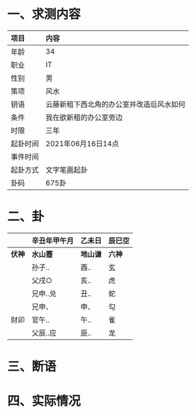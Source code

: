 # 一、求测内容
|项目|内容|
|:-|:-|
|年龄|34|
|职业|IT|
|性别|男|
|策项|风水|
|钥语|云藤新租下西北角的办公室并改造后风水如何|
|条件|我在欲新租的办公室旁边|
|时限|三年|
|起卦时间|2021年06月16日14点|
|事件时间||
|起卦方式|文字笔画起卦|
|卦码|675卦|

# 二、卦
||辛丑年甲午月|乙未日|辰巳空|
|:-|:-|:-|:-|
|**伏神**|**水山蹇**|**地山谦**|**六神**|
||孙子..|酉..|玄|
||父戌○|亥..|虎|
||兄申..兑|丑..|蛇|
||兄申、|申、|勾|
|财卯|官午..|午..|雀|
||父辰..应|辰..|龙|


# 三、断语

# 四、实际情况